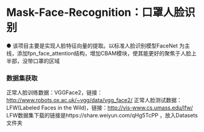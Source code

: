 # Mask-Face-Recognition：口罩人脸识别
● 该项目主要是实现人脸特征向量的提取。以标准人脸识别模型FaceNet 为主线，添加fpn_face_attention结构，增加CBAM模块，使其能更好的聚焦于人脸上半部，没带口罩的区域

### 数据集获取
正常人脸训练数据：VGGFace2，链接：http://www.robots.ox.ac.uk/~vgg/data/vgg_face2/
正常人脸测试数据：LFW(Labeled Faces in the Wild)，链接：http://vis-www.cs.umass.edu/lfw/
LFW数据集下载的链接是https://share.weiyun.com/qHg5TcPP ，放入Datasets文件夹
